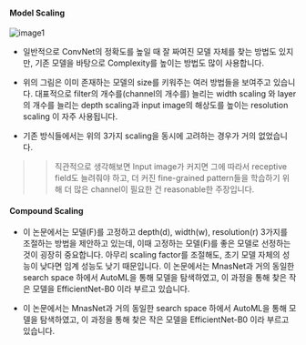 #### Model Scaling

![image1](https://hoya012.github.io/assets/img/efficientnet/2.PNG)

- 일반적으로 ConvNet의 정확도를 높일 때 잘 짜여진 모델 자체를 찾는 방법도 있지만, 기존 모델을 바탕으로 Complexity를 높이는 방법도 많이 사용합니다.

- 위의 그림은 이미 존재하는 모델의 size를 키워주는 여러 방법들을 보여주고 있습니다. 대표적으로 filter의 개수를(channel의 개수를) 늘리는 width scaling 와 layer의 개수를 늘리는 depth scaling과 input image의 해상도를 높이는 resolution scaling 이 자주 사용됩니다.

- 기존 방식들에서는 위의 3가지 scaling을 동시에 고려하는 경우가 거의 없었습니다.

>> 직관적으로 생각해보면 Input image가 커지면 그에 따라서 receptive field도 늘려줘야 하고, 더 커진 fine-grained pattern들을 학습하기 위해 더 많은 channel이 필요한 건 reasonable한 주장입니다. 



#### Compound Scaling

- 이 논문에서는 모델(F)를 고정하고 depth(d), width(w), resolution(r) 3가지를 조절하는 방법을 제안하고 있는데, 이때 고정하는 모델(F)를 좋은 모델로 선정하는 것이 굉장히 중요합니다. 아무리 scaling factor를 조절해도, 초기 모델 자체의 성능이 낮다면 임계 성능도 낮기 때문입니다. 이 논문에서는 MnasNet과 거의 동일한 search space 하에서 AutoML을 통해 모델을 탐색하였고, 이 과정을 통해 찾은 작은 모델을 EfficientNet-B0 이라 부르고 있습니다.

-  이 논문에서는 MnasNet과 거의 동일한 search space 하에서 AutoML을 통해 모델을 탐색하였고, 이 과정을 통해 찾은 작은 모델을 EfficientNet-B0 이라 부르고 있습니다.


